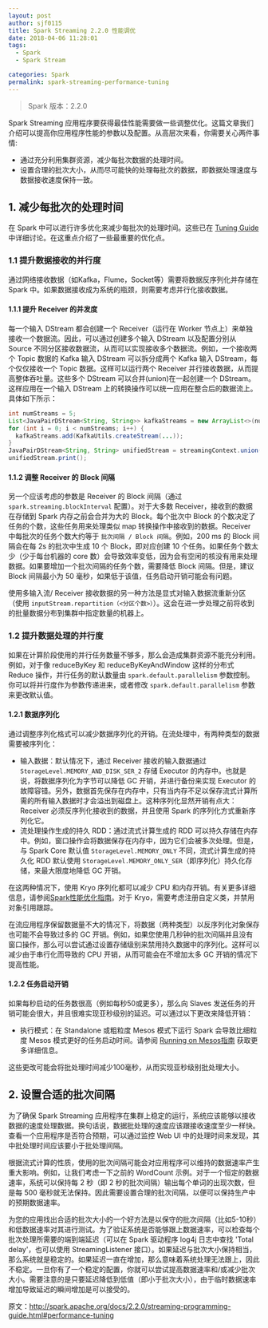 ```yaml
---
layout: post
author: sjf0115
title: Spark Streaming 2.2.0 性能调优
date: 2018-04-06 11:28:01
tags:
  - Spark
  - Spark Stream

categories: Spark
permalink: spark-streaming-performance-tuning
---
```


> Spark 版本：2.2.0

Spark Streaming 应用程序要获得最佳性能需要做一些调整优化。这篇文章我们介绍可以提高你应用程序性能的参数以及配置。从高层次来看，你需要关心两件事情:
- 通过充分利用集群资源，减少每批次数据的处理时间。
- 设置合理的批次大小，从而尽可能快的处理每批次的数据，即数据处理速度与数据接收速度保持一致。

## 1. 减少每批次的处理时间

在 Spark 中可以进行许多优化来减少每批次的处理时间。这些已在 [Tuning Guide](https://spark.apache.org/docs/2.2.0/tuning.html) 中详细讨论。在这重点介绍了一些最重要的优化点。

### 1.1 提升数据接收的并行度

通过网络接收数据（如Kafka，Flume，Socket等）需要将数据反序列化并存储在 Spark 中。如果数据接收成为系统的瓶颈，则需要考虑并行化接收数据。

#### 1.1.1 提升 Receiver 的并发度

每一个输入 DStream 都会创建一个 Receiver（运行在 Worker 节点上）来单独接收一个数据流。因此，可以通过创建多个输入 DStream 以及配置分别从 Source 不同分区接收数据流，从而可以实现接收多个数据流。例如，一个接收两个 Topic 数据的 Kafka 输入 DStream 可以拆分成两个 Kafka 输入 DStream，每个仅仅接收一个 Topic 数据。这样可以运行两个 Receiver 并行接收数据，从而提高整体吞吐量。这些多个 DStream 可以合并(union)在一起创建一个 DStream。这样应用在一个输入 DStream 上的转换操作可以统一应用在整合后的数据流上。具体如下所示：
```java
int numStreams = 5;
List<JavaPairDStream<String, String>> kafkaStreams = new ArrayList<>(numStreams);
for (int i = 0; i < numStreams; i++) {
  kafkaStreams.add(KafkaUtils.createStream(...));
}
JavaPairDStream<String, String> unifiedStream = streamingContext.union(kafkaStreams.get(0), kafkaStreams.subList(1, kafkaStreams.size()));
unifiedStream.print();
```

#### 1.1.2 调整 Receiver 的 Block 间隔

另一个应该考虑的参数是 Receiver 的 Block 间隔（通过 `spark.streaming.blockInterval` 配置）。对于大多数 Receiver，接收到的数据在存储到 Spark 内存之前会合并为大的 Block。每个批次中 Block 的个数决定了任务的个数，这些任务用来处理类似 map 转换操作中接收到的数据。Receiver 中每批次的任务个数大约等于 `批次间隔 / Block 间隔`。例如，200 ms 的 Block 间隔会在每 2s 的批次中生成 10 个 Block，即对应创建 10 个任务。如果任务个数太少（少于每台机器的 core 数）会导致效率变低，因为会有空闲的核没有用来处理数据。如果要增加一个批次间隔的任务个数，需要降低 Block 间隔。但是，建议 Block 间隔最小为 50 毫秒，如果低于该值，任务启动开销可能会有问题。

使用多输入流/ Receiver 接收数据的另一种方法是显式对输入数据流重新分区（使用 `inputStream.repartition（<分区个数>）`）。这会在进一步处理之前将收到的批量数据分布到集群中指定数量的机器上。

### 1.2 提升数据处理的并行度

如果在计算阶段使用的并行任务数量不够多，那么会造成集群资源不能充分利用。例如，对于像 reduceByKey 和 reduceByKeyAndWindow 这样的分布式 Reduce 操作，并行任务的默认数量由 `spark.default.parallelism` 参数控制。你可以将并行度作为参数传递进来，或者修改 `spark.default.parallelism` 参数来更改默认值。

#### 1.2.1 数据序列化

通过调整序列化格式可以减少数据序列化的开销。在流处理中，有两种类型的数据需要被序列化：
- 输入数据：默认情况下，通过 Receiver 接收的输入数据通过 `StorageLevel.MEMORY_AND_DISK_SER_2` 存储 Executor 的内存中。也就是说，将数据序列化为字节可以降低 GC 开销，并进行备份来实现 Executor 的故障容错。另外，数据首先保存在内存中，只有当内存不足以保存流式计算所需的所有输入数据时才会溢出到磁盘上。这种序列化显然开销有点大：Receiver 必须反序列化接收到的数据，并且使用 Spark 的序列化方式重新序列化它。  
- 流处理操作生成的持久 RDD：通过流式计算生成的 RDD 可以持久存储在内存中。例如，窗口操作会将数据保存在内存中，因为它们会被多次处理。但是，与 Spark Core 默认值 `StorageLevel.MEMORY_ONLY` 不同，流式计算生成的持久化 RDD 默认使用 `StorageLevel.MEMORY_ONLY_SER`（即序列化）持久化存储，来最大限度地降低 GC 开销。

在这两种情况下，使用 Kryo 序列化都可以减少 CPU 和内存开销。有关更多详细信息，请参阅[Spark性能优化指南](http://spark.apache.org/docs/latest/tuning.html#data-serialization)。对于 Kryo，需要考虑注册自定义类，并禁用对象引用跟踪。

在流应用程序保留数据量不大的情况下，将数据（两种类型）以反序列化对象保存也可能不会导致过多的 GC 开销。例如，如果您使用几秒钟的批次间隔并且没有窗口操作，那么可以尝试通过设置存储级别来禁用持久数据中的序列化。这样可以减少由于串行化而导致的 CPU 开销，从而可能会在不增加太多 GC 开销的情况下提高性能。

#### 1.2.2 任务启动开销

如果每秒启动的任务数很高（例如每秒50或更多），那么向 Slaves 发送任务的开销可能会很大，并且很难实现亚秒级别的延迟。可以通过以下更改来降低开销：
- 执行模式：在 Standalone 或粗粒度 Mesos 模式下运行 Spark 会导致比细粒度 Mesos 模式更好的任务启动时间。请参阅 [Running on Mesos指南](http://spark.apache.org/docs/latest/running-on-mesos.html) 获取更多详细信息。

这些更改可能会将批处理时间减少100毫秒，从而实现亚秒级别批处理大小。

## 2. 设置合适的批次间隔

为了确保 Spark Streaming 应用程序在集群上稳定的运行，系统应该能够以接收数据的速度处理数据。换句话说，数据批处理的速度应该跟接收速度至少一样快。查看一个应用程序是否符合预期，可以通过监控 Web UI 中的处理时间来发现，其中批处理时间应该要小于批处理间隔。

根据流式计算的性质，使用的批次间隔可能会对应用程序可以维持的数据速率产生重大影响。例如，让我们考虑一下之前的 WordCount 示例。对于一个恒定的数据速率，系统可以保持每 2 秒（即 2 秒的批次间隔）输出每个单词的出现次数，但是每 500 毫秒就无法保持。因此需要设置合理的批次间隔，以便可以保持生产中的预期数据速率。

为您的应用找出合适的批次大小的一个好方法是以保守的批次间隔（比如5-10秒）和低数据速率对其进行测试。为了验证系统是否能够跟上数据速率，可以检查每个批次处理所需要的端到端延迟（可以在 Spark 驱动程序 log4j 日志中查找 'Total delay'，也可以使用 StreamingListener 接口）。如果延迟与批次大小保持相当，那么系统就是稳定的。如果延迟一直在增加，那么意味着系统处理无法跟上，因此不稳定。一旦你有了一个稳定的配置，你就可以尝试提高数据速率和/或减少批次大小。需要注意的是只要延迟降低到低值（即小于批次大小），由于临时数据速率增加导致延迟的瞬间增加是可以接受的。

原文：http://spark.apache.org/docs/2.2.0/streaming-programming-guide.html#performance-tuning
